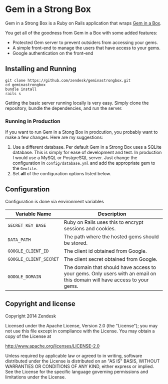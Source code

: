 # Gem in a Strong Box

Gem in a Strong Box is a Ruby on Rails application that wraps [Gem in a Box](https://github.com/geminabox/geminabox).

You get all of the goodness from Gem in a Box with some added features:

* Protected Gem server to prevent outsiders from accessing your gems.
* A simple front-end to manage the users that have access to your gems.
* Google authentication on the front-end

## Installing and Running

```
git clone https://github.com/zendesk/geminastrongbox.git
cd geminastrongbox
bundle install
rails s
```

Getting the basic server running locally is very easy. Simply clone the repository, bundle the dependencies, and run the server.

### Running in Production

If you want to run Gem in a Stong Box in prodcution, you probably want to make a few changes. Here are my suggestions:

1. Use a different database. Per default Gem in a Strong Box uses a SQLite database. This is simply for ease of development and test. In production I would use a MySQL or PostgreSQL server. Just change the configuration in `config/database.yml` and add the appropriate gem to the `Gemfile`.
2. Set __all__ of the configuration options listed below.

## Configuration

Configuration is done via environment variables

Variable Name          | Description
---------------------- | -------------
`SECRET_KEY_BASE`      | Ruby on Rails uses this to encrypt sessions and cookies.
`DATA_PATH`            | The path where the hosted gems should be stored.
`GOOGLE_CLIENT_ID`     | The client id obtained from Google.
`GOOGLE_CLIENT_SECRET` | The client secret obtained from Google.
`GOOGLE_DOMAIN`        | The domain that should have access to your gems. Only users with an email on this domain will have access to your gems.

## Copyright and license

Copyright 2014 Zendesk

Licensed under the Apache License, Version 2.0 (the "License"); you may not use this file except in compliance with the License.
You may obtain a copy of the License at

http://www.apache.org/licenses/LICENSE-2.0

Unless required by applicable law or agreed to in writing, software distributed under the License is distributed on an "AS IS" BASIS, WITHOUT WARRANTIES OR CONDITIONS OF ANY KIND, either express or implied. See the License for the specific language governing permissions and limitations under the License.
